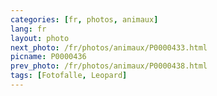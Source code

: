 ```yaml
---
categories: [fr, photos, animaux]
lang: fr
layout: photo
next_photo: /fr/photos/animaux/P0000433.html
picname: P0000436
prev_photo: /fr/photos/animaux/P0000438.html
tags: [Fotofalle, Leopard]
---
```

